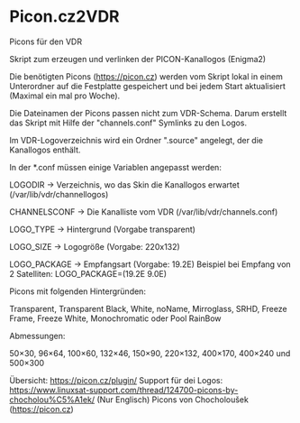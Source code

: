 # Picon.cz2VDR

Picons für den VDR

Skript zum erzeugen und verlinken der PICON-Kanallogos (Enigma2)

Die benötigten Picons (https://picon.cz) werden vom Skript lokal in einem Unterordner auf die Festplatte gespeichert und bei jedem Start aktualisiert (Maximal ein mal pro Woche).

Die Dateinamen der Picons passen nicht zum VDR-Schema. Darum erstellt das Skript mit Hilfe der "channels.conf" Symlinks zu den Logos.

Im VDR-Logoverzeichnis wird ein Ordner ".source" angelegt, der die Kanallogos enthält. 

In der *.conf müssen einige Variablen angepasst werden:

LOGODIR -> Verzeichnis, wo das Skin die Kanallogos erwartet (/var/lib/vdr/channellogos)

CHANNELSCONF -> Die Kanalliste vom VDR (/var/lib/vdr/channels.conf)

LOGO_TYPE -> Hintergrund (Vorgabe transparent)

LOGO_SIZE -> Logogröße (Vorgabe: 220x132)

LOGO_PACKAGE -> Empfangsart (Vorgabe: 19.2E) Beispiel bei Empfang von 2 Satelliten: LOGO_PACKAGE=(19.2E 9.0E)

Picons mit folgenden Hintergründen:

Transparent, Transparent Black, White, noName, Mirroglass, SRHD, Freeze Frame, Freeze White, Monochromatic oder Pool RainBow

Abmessungen:

50×30, 96×64, 100×60, 132×46, 150×90, 220×132, 400×170, 400×240 und 500×300

Übersicht: https://picon.cz/plugin/
Support für dei Logos: https://www.linuxsat-support.com/thread/124700-picons-by-chocholou%C5%A1ek/ (Nur Englisch)
Picons von Chocholoušek (https://picon.cz)
